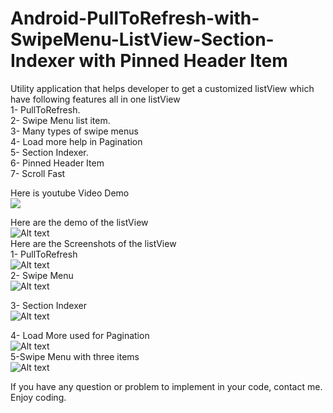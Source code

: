 # Android-PullToRefresh-with-SwipeMenu-ListView-Section-Indexer with Pinned Header Item

Utility application that helps developer to get a customized listView which have following features all in one listView <br />
1- PullToRefresh. <br />
2- Swipe Menu list item. <br />
3- Many types of swipe menus <br />
4- Load more help in Pagination <br />
5- Section Indexer.<br />
6- Pinned Header Item<br />
7- Scroll Fast<br />

Here is youtube Video Demo<br />
[![](http://img.youtube.com/vi/lTmH5QqE3BM/0.jpg)](https://www.youtube.com/watch?v=lTmH5QqE3BM)

Here are the demo of the listView<br />
![Alt text](https://github.com/AbdulRehmanNazar/Android-PullToRefresh-with-SwipeMenu-ListView-and-Section-Indexer/blob/master/raw/PullToRefreshSwipeMenuDemo.gif) <br />
Here are the Screenshots of the listView <br />
1- PullToRefresh<br />
![Alt text](https://github.com/AbdulRehmanNazar/Android-PullToRefresh-with-SwipeMenu-ListView-and-Section-Indexer/blob/master/raw/screen1.png) <br />
2- Swipe Menu <br />
![Alt text](https://github.com/AbdulRehmanNazar/Android-PullToRefresh-with-SwipeMenu-ListView-and-Section-Indexer/blob/master/raw/screen2.png)
<br />

3- Section Indexer <br />
![Alt text](https://github.com/AbdulRehmanNazar/Android-PullToRefresh-with-SwipeMenu-ListView-and-Section-Indexer/blob/master/raw/screen3.png) <br />

4- Load More used for Pagination <br />
![Alt text](https://github.com/AbdulRehmanNazar/Android-PullToRefresh-with-SwipeMenu-ListView-and-Section-Indexer/blob/master/raw/screen4.png) <br />
5-Swipe Menu with three items  <br />
![Alt text](https://github.com/AbdulRehmanNazar/Android-PullToRefresh-with-SwipeMenu-ListView-and-Section-Indexer/blob/master/raw/screen%205.png) <br />

If you have any question or problem to implement in your code, contact me. <br />
Enjoy coding.






